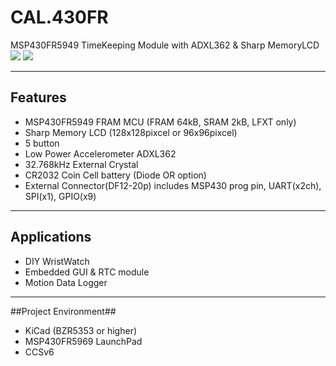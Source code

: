 # CAL.430FR #

MSP430FR5949 TimeKeeping Module with ADXL362 & Sharp MemoryLCD
![](https://lh4.googleusercontent.com/-BG61CUv3bKM/VRqzfOb5q5I/AAAAAAAAFn0/F0GhLBKIptw/s800/RIMG2595.JPG)
![](https://lh3.googleusercontent.com/-ViAPIVbQbm0/VtBCWzGaOmI/AAAAAAAAF80/_nYffTUKp1Q/s564-Ic42/CAL430FR_watch.jpg)

----------

## Features ##

- MSP430FR5949 FRAM MCU (FRAM 64kB, SRAM 2kB, LFXT only)
- Sharp Memory LCD (128x128pixcel or 96x96pixcel)
- 5 button
- Low Power Accelerometer ADXL362
- 32.768kHz External Crystal
- CR2032 Coin Cell battery (Diode OR option)
- External Connector(DF12-20p) includes MSP430 prog pin, UART(x2ch), SPI(x1), GPIO(x9)

----------
## Applications ##

- DIY WristWatch
- Embedded GUI & RTC module
- Motion Data Logger

----------

##Project Environment##

- KiCad (BZR5353 or higher)
- MSP430FR5969 LaunchPad
- CCSv6
